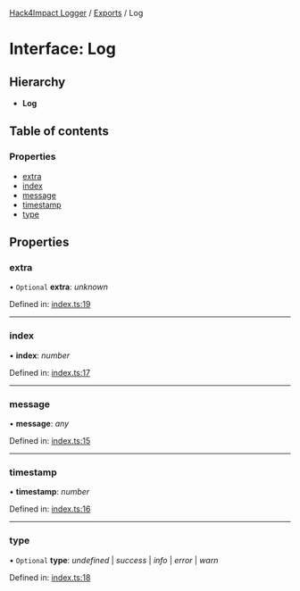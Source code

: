[Hack4Impact Logger](https://github.com/hack4impact/logger/tree/main/docs/README.md) / [Exports](https://github.com/hack4impact/logger/tree/main/docs/modules.md) / Log

# Interface: Log

## Hierarchy

- **Log**

## Table of contents

### Properties

- [extra](https://github.com/hack4impact/logger/tree/main/docs/interfaces/log.md#extra)
- [index](https://github.com/hack4impact/logger/tree/main/docs/interfaces/log.md#index)
- [message](https://github.com/hack4impact/logger/tree/main/docs/interfaces/log.md#message)
- [timestamp](https://github.com/hack4impact/logger/tree/main/docs/interfaces/log.md#timestamp)
- [type](https://github.com/hack4impact/logger/tree/main/docs/interfaces/log.md#type)

## Properties

### extra

• `Optional` **extra**: _unknown_

Defined in: [index.ts:19](https://github.com/YashTotale/logger/blob/16a674b/src/index.ts#L19)

---

### index

• **index**: _number_

Defined in: [index.ts:17](https://github.com/YashTotale/logger/blob/16a674b/src/index.ts#L17)

---

### message

• **message**: _any_

Defined in: [index.ts:15](https://github.com/YashTotale/logger/blob/16a674b/src/index.ts#L15)

---

### timestamp

• **timestamp**: _number_

Defined in: [index.ts:16](https://github.com/YashTotale/logger/blob/16a674b/src/index.ts#L16)

---

### type

• `Optional` **type**: _undefined_ \| _success_ \| _info_ \| _error_ \| _warn_

Defined in: [index.ts:18](https://github.com/YashTotale/logger/blob/16a674b/src/index.ts#L18)

